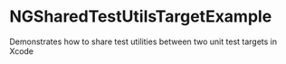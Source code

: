 # NGSharedTestUtilsTargetExample
Demonstrates how to share test utilities between two unit test targets in Xcode
